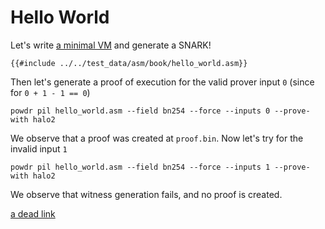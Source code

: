 # Hello World

Let's write [a minimal VM](https://github.com/powdr-labs/powdr/blob/main/test_data/asm/book/hello_world.asm) and generate a SNARK!

```
{{#include ../../test_data/asm/book/hello_world.asm}}
```

Then let's generate a proof of execution for the valid prover input `0` (since for `0 + 1 - 1 == 0`)

```console
powdr pil hello_world.asm --field bn254 --force --inputs 0 --prove-with halo2
```

We observe that a proof was created at `proof.bin`.
Now let's try for the invalid input `1`

```console
powdr pil hello_world.asm --field bn254 --force --inputs 1 --prove-with halo2
```

We observe that witness generation fails, and no proof is created.

[a dead link](http.//adkjghksjdhfldlkfjslkdfjksd.com)